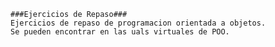 	###Ejercicios de Repaso###
	Ejercicios de repaso de programacion orientada a objetos.
	Se pueden encontrar en las uals virtuales de POO.